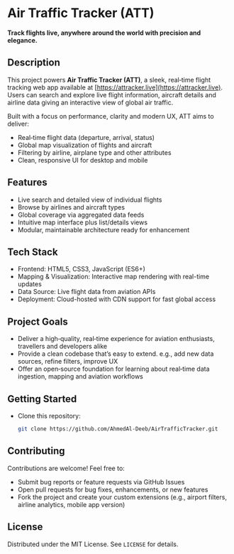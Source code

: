 # Air Traffic Tracker (ATT)

**Track flights live, anywhere around the world with precision and elegance.**

## Description

This project powers **Air Traffic Tracker (ATT)**, a sleek, real‑time flight tracking web app available at [https://attracker.live](https://attracker.live). Users can search and explore live flight information, aircraft details and airline data giving an interactive view of global air traffic.

Built with a focus on performance, clarity and modern UX, ATT aims to deliver:

* Real‑time flight data (departure, arrival, status)
* Global map visualization of flights and aircraft
* Filtering by airline, airplane type and other attributes
* Clean, responsive UI for desktop and mobile

## Features

* Live search and detailed view of individual flights
* Browse by airlines and aircraft types
* Global coverage via aggregated data feeds
* Intuitive map interface plus list/details views
* Modular, maintainable architecture ready for enhancement

## Tech Stack

* Frontend: HTML5, CSS3, JavaScript (ES6+)
* Mapping & Visualization: Interactive map rendering with real-time updates
* Data Source: Live flight data from aviation APIs
* Deployment: Cloud-hosted with CDN support for fast global access

## Project Goals

* Deliver a high‑quality, real‑time experience for aviation enthusiasts, travellers and developers alike
* Provide a clean codebase that’s easy to extend. e.g., add new data sources, refine filters, improve UX
* Offer an open‑source foundation for learning about real‑time data ingestion, mapping and aviation workflows

## Getting Started

* Clone this repository:

   ```bash
   git clone https://github.com/AhmedAl-Deeb/AirTrafficTracker.git
   ```

## Contributing

Contributions are welcome! Feel free to:

* Submit bug reports or feature requests via GitHub Issues
* Open pull requests for bug fixes, enhancements, or new features
* Fork the project and create your custom extensions (e.g., airport filters, airline analytics, mobile app version)

## License

Distributed under the MIT License. See `LICENSE` for details.
